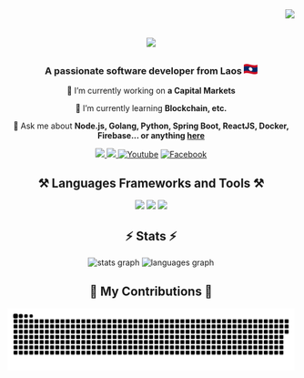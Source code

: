 <img align="right" src="https://visitor-badge.laobi.icu/badge?page_id=kchxng.kchxng" />
<h1 align="center">
    <img src="https://readme-typing-svg.herokuapp.com/?font=Righteous&size=35&center=true&vCenter=true&width=500&height=70&duration=4000&lines=Hi+There!+👋;+I'm+Cheng+XNG!;" />
</h1>
<h3 align="center">A passionate software developer from Laos <img src="Laos.png" height="18" /></h3>
<div align="center">
 
 🔭 I’m currently working on **a Capital Markets**
 
 🌱 I’m currently learning **Blockchain, etc.**

💬 Ask me about **Node.js, Golang, Python, Spring Boot, ReactJS, Docker, Firebase... or anything [here](https://github.com/kchxng/kchxng/issues)**

 </div>
 
<!-- ********* Web Link ********** -->
 <div align="center"> 
  <a href="https://line.me/ti/p/~chng1689k" target="_blank">
    <img src="https://img.shields.io/badge/-Line-Y83?style=for-the-badge&logo=line&logoColor=white" target="_blank" />
  </a>
  <a href="https://linkedin.com/in/cheng-xng-5908b6313" target="_blank">
    <img src="https://img.shields.io/badge/LinkedIn-0077B5?style=for-the-badge&logo=linkedin&logoColor=white" target="_blank" />
  </a>
     <a href="https://www.youtube.com/@chengcoding" target="_blank"><img alt="Youtube" title="Youtube" src="https://img.shields.io/badge/-Youtube-FF0000?style=for-the-badge&logo=youtube&logoColor=white"/></a>
     <a href="https://www.facebook.com/profile.php?id=100083416625288" target="_blank"><img alt="Facebook" title="Facebook" src="https://img.shields.io/badge/-Facebook-1877F2?style=for-the-badge&logo=facebook&logoColor=white"/></a>
</div>

<!-- ******** Language & Tools ********* -->
<h2 align="center">⚒️ Languages Frameworks and Tools ⚒️</h2>
<div align="center">
    <img src="https://skillicons.dev/icons?i=mui,html,css,vuetify,vscode,androidstudio,eclipse,figma,css,bootstrap,tailwind,git,electron" />
    <img src="https://skillicons.dev/icons?i=nodejs,python,golang,nestjs,dotnet,javascript,typescript,express,spring,flutter,dart,firebase,c,cpp,java,react,nextjs,nuxtjs,fastapi" />
    <img src="https://skillicons.dev/icons?i=linux,sequelize,mongodb,ubuntu,debian,jenkins,ansible,terraform,sqlite,postgresql,mysql,redis,aws,vercel,cloudflare,docker,kubernetes,kafka,rabbitmq,prometheus,grafana,nginx" />
</div>

<!-- ********** Stats ************ -->
<h2 align="center">⚡ Stats ⚡</h2>
<div align="center">
  <img src="https://github-readme-stats.vercel.app/api?username=kchxng&count_private=true&show_icons=true&theme=react&rank_icon=github&border_radius=10" height="150" alt="stats graph"  />
  <img src="https://github-readme-stats.vercel.app/api/top-langs?username=kchxng&hide=HTML&langs_count=8&layout=compact&theme=react&border_radius=10&size_weight=0.5&count_weight=0.5&exclude_repo=github-readme-stats" height="150" alt="languages graph"  />
</div>

<!-- ********** Contributions ********** -->
<div align="center">
  <h2>🐍 My Contributions 🐍</h2>
  <img alt="snake eating my contributions" src="https://raw.githubusercontent.com/kchxng/kchxng/output/github-contribution-grid-snake.svg" />
</div>
